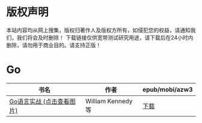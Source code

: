 # 版权声明

本站内容均从网上搜集，版权归著作人及版权方所有，如侵犯您的权益，请通知我们，我们将会及时删除！ 下载链接仅供宽带测试研究用途，请下载后在24小时内删除，请勿用于商业目的。请支持正版！

# Go

| 书名 | 作者 | epub/mobi/azw3 |
| --- | --- | --- |
| [Go语言实战 (点击查看图片)](https://www.dushupai.com/attachment/2024/06/04/d07794c74e3f0597.jpg) | William Kennedy等 | [下载](https://url89.ctfile.com/f/31084289-1357021657-466648?p=8866) |
